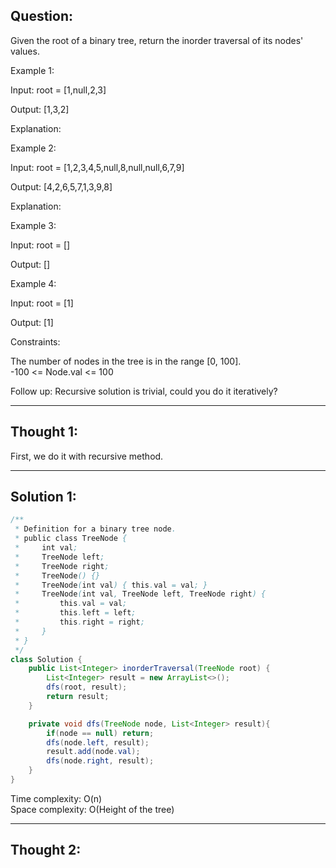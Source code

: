## Question:

Given the root of a binary tree, return the inorder traversal of its nodes' values.

Example 1:

Input: root = [1,null,2,3]

Output: [1,3,2]

Explanation:

Example 2:

Input: root = [1,2,3,4,5,null,8,null,null,6,7,9]

Output: [4,2,6,5,7,1,3,9,8]

Explanation:

Example 3:

Input: root = []

Output: []

Example 4:

Input: root = [1]

Output: [1]

Constraints:

The number of nodes in the tree is in the range [0, 100].  
-100 <= Node.val <= 100
 
Follow up: Recursive solution is trivial, could you do it iteratively?

---
## Thought 1:
First, we do it with recursive method.

---
## Solution 1:
```Java
/**
 * Definition for a binary tree node.
 * public class TreeNode {
 *     int val;
 *     TreeNode left;
 *     TreeNode right;
 *     TreeNode() {}
 *     TreeNode(int val) { this.val = val; }
 *     TreeNode(int val, TreeNode left, TreeNode right) {
 *         this.val = val;
 *         this.left = left;
 *         this.right = right;
 *     }
 * }
 */
class Solution {
    public List<Integer> inorderTraversal(TreeNode root) {
        List<Integer> result = new ArrayList<>();
        dfs(root, result);
        return result;
    }

    private void dfs(TreeNode node, List<Integer> result){
        if(node == null) return;
        dfs(node.left, result);
        result.add(node.val);
        dfs(node.right, result);
    }
}
```
Time complexity: O(n)  
Space complexity: O(Height of the tree)

---
## Thought 2:
